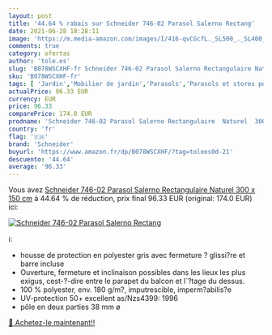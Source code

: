 ```yaml
---
layout: post
title: '44.64 % rabais sur Schneider 746-02 Parasol Salerno Rectang'
date: 2021-06-28 18:28:11
image: 'https://m.media-amazon.com/images/I/416-qvCGcfL._SL500_._SL400_.jpg'
comments: true
category: ofertas
author: 'tole.es'
slug: 'B078WSCXHF-fr Schneider 746-02 Parasol Salerno Rectangulaire Naturel 300...'
sku: 'B078WSCXHF-fr'
tags: [ 'Jardin','Mobilier de jardin','Parasols','Parasols et stores pour patio','schneider', ]
actualPrice: 96.33 EUR
currency: EUR
price: 96.33
comparePrice: 174.0 EUR
prodname: 'Schneider 746-02 Parasol Salerno Rectangulaire  Naturel  300 x 150 cm'
country: 'fr'
flag: '🇫🇷'
brand: 'Schneider'
buyurl: 'https://www.amazon.fr/dp/B078WSCXHF/?tag=tolees0d-21'
descuento: '44.64'
average: '96.33'
---
```


Vous avez [Schneider 746-02 Parasol Salerno Rectangulaire  Naturel  300 x 150 cm](https://www.amazon.fr/dp/B078WSCXHF/?tag=tolees0d-21)  à  44.64 % de réduction, prix final  96.33 EUR (original: 174.0 EUR) ici:

[![Schneider 746-02 Parasol Salerno Rectang](https://m.media-amazon.com/images/I/416-qvCGcfL._SL500_._SL400_.jpg)](https://www.amazon.fr/dp/B078WSCXHF/?tag=tolees0d-21)

ℹ️:

- housse de protection en polyester gris avec fermeture ? glissi?re et barre incluse
- Ouverture, fermeture et inclinaison possibles dans les lieux les plus exigus, cest-?-dire entre le parapet du balcon et l`?tage du dessus.
- 100 % polyester, env. 180 g/m?, imputrescible, imperm?abilis?e
- UV-protection 50+ excellent as/Nzs4399: 1996
- pôle en deux parties 38 mm ø

[🛒 Achetez-le maintenant!!](https://www.amazon.fr/dp/B078WSCXHF/?tag=tolees0d-21)
